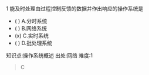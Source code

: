 1
能及时处理由过程控制反馈的数据并作出响应的操作系统是
- ( ) A.分时系统
- ( ) B.网络系统
- (x) C.实时系统
- ( ) D.批处理系统

知识点:操作系统概述
出处:网络
难度:1
> C
